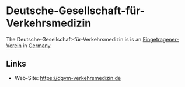 # Deutsche-Gesellschaft-für-Verkehrsmedizin

The Deutsche-Gesellschaft-für-Verkehrsmedizin is is an [Eingetragener-Verein](680003.md) in [Germany](140000025.md).

## Links

- Web-Site: https://dgvm-verkehrsmedizin.de
